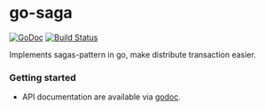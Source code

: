 # go-saga

[![GoDoc](https://godoc.org/github.com/lysu/go-saga?status.svg)](https://godoc.org/github.com/lysu/go-saga)
[![Build Status](https://travis-ci.org/lysu/go-saga.svg?branch=master)](https://travis-ci.org/lysu/go-saga)

Implements sagas-pattern in go, make distribute transaction easier.

### Getting started

- API documentation are available via [godoc](https://godoc.org/github.com/lysu/go-saga).
